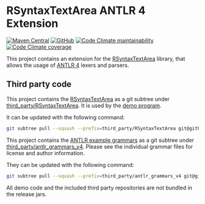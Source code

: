 # RSyntaxTextArea ANTLR 4 Extension

[![Maven Central](https://img.shields.io/maven-central/v/de.tisoft.rsyntaxtextarea/rsyntaxtextarea-antlr4-extension)](https://search.maven.org/artifact/de.tisoft.rsyntaxtextarea/rsyntaxtextarea-antlr4-extension)
[![GitHub](https://img.shields.io/github/license/tisoft/rsyntaxtextarea-antlr4-extension)](LICENSE)
[![Code Climate maintainability](https://img.shields.io/codeclimate/maintainability/tisoft/rsyntaxtextarea-antlr4-extension)](https://codeclimate.com/github/tisoft/rsyntaxtextarea-antlr4-extension/maintainability)
[![Code Climate coverage](https://img.shields.io/codeclimate/coverage/tisoft/rsyntaxtextarea-antlr4-extension)](https://codeclimate.com/github/tisoft/rsyntaxtextarea-antlr4-extension/coverage)

This project contains an extension for the [RSyntaxTextArea](https://github.com/bobbylight/RSyntaxTextArea) library, that allows the usage of [ANTLR 4](https://www.antlr.org) lexers and parsers.

## Third party code

This project contains the [RSyntaxTextArea](https://github.com/bobbylight/RSyntaxTextArea) as a git subtree under [third_party/RSyntaxTextArea](third_party/RSyntaxTextArea). It is used by the [demo program](src/test/java/de/tisoft/rsyntaxtextarea/modes/AntlrTokenMakerTest.java).

It can be updated with the following command:

```bash
git subtree pull --squash --prefix=third_party/RSyntaxTextArea git@github.com:bobbylight/RSyntaxTextArea.git <tag>
```

This project contains the [ANTLR example grammars](https://github.com/antlr/grammars-v4) as a git subtree under [third_party/antlr_grammars_v4](third_party/antlr_grammars_v4). Please see the individual grammar files for license and author information.

They can be updated with the following command:

```bash
git subtree pull --squash --prefix=third_party/antlr_grammars_v4 git@github.com:antlr/grammars-v4.git <branch>
```

All demo code and the included third party repositories are not bundled in the release jars.